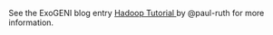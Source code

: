 See the ExoGENI blog entry [Hadoop Tutorial
](http://www.exogeni.net/2015/09/hadoop-tutorial/) by @paul-ruth for more information.
